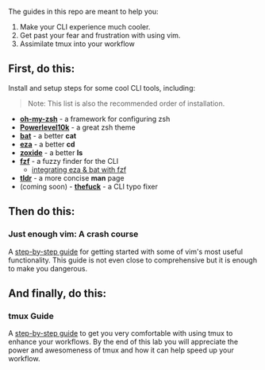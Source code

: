 The guides in this repo are meant to help you:
1. Make your CLI experience much cooler.
2. Get past your fear and frustration with using vim.
3. Assimilate tmux into your workflow

## First, do this:

Install and setup steps for some cool CLI tools, including:

> Note: This list is also the recommended order of installation.
* **[oh-my-zsh](cool-tools/install-zsh-powerlevel10k-and-plugins.md)** - a framework for configuring zsh
* **[Powerlevel10k](cool-tools/install-zsh-powerlevel10k-and-plugins.md)** - a great zsh theme
* **[bat](cool-tools/bat.md)** - a better **cat**
* **[eza](cool-tools/eza.md)** - a better **cd**
* **[zoxide](cool-tools/zoxide.md)** - a better **ls**
* **[fzf](cool-tools/fzf.md)** - a fuzzy finder for the CLI
  * [integrating eza & bat with fzf](cool-tools/integrating-eza-and-bat-with-fzf.md)
* **[tldr](cool-tools/tldr.md)** - a more concise **man** page
* (coming soon) - **[thefuck](cool-tools/tldr.md)** - a CLI typo fixer

## Then do this:

### Just enough vim: A crash course

A [step-by-step guide](vim/just-enough-vim-a-crash-course.md) for getting started with some of vim's most useful functionality.  This guide is not even close to comprehensive but it is enough to make you dangerous.

## And finally, do this:

### tmux Guide

A [step-by-step guide](tmux/tmux-lab.md) to get you very comfortable with using tmux to enhance your workflows.  By the end of this lab you will appreciate the power and awesomeness of tmux and how it can help speed up your workflow.